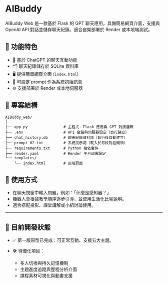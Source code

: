 # AIBuddy

AIBuddy Web 是一款基於 Flask 的 GPT 聊天應用，具備簡易網頁介面，支援與 OpenAI API 對話並儲存聊天紀錄。適合自架部署於 Render 或本地端測試。

## 🔧 功能特色

- 💬 基於 ChatGPT 的聊天互動功能
- 🗂 聊天紀錄儲存於 SQLite 資料庫
- 🖥 提供簡單網頁介面 (`index.html`)
- 🧠 可設定 prompt 作為系統初始訊息
- 🌐 支援部署於 Render 或本地伺服器

## 📁 專案結構

```
AIBuddy_web/
│
├── app.py                # 主程式：Flask 應用與 GPT 對接邏輯
├── .env                  # API 金鑰與伺服器設定（自行建立）
├── chat_history.db       # 聊天紀錄資料庫（執行後自動建立）
├── prompt_02.txt         # 系統提示詞（載入於每段對話開頭）
├── requirements.txt      # Python 相依套件
├── render.yaml           # Render 平台部署設定
└── templates/
    └── index.html        # 前端頁面
```
## 🧪 使用方式

- 在聊天視窗中輸入問題，例如：「什麼是感知器？」
- 機器人會根據教學順序逐步引導，並使用生活化比喻說明。
- 適合搭配投影、課堂講解或小組討論使用。

---

## 🔧 目前開發狀態

- ✅ 第一版原型已完成：可正常互動、支援五大主題。

- 🛠️ 待優化項目：
  - 多人切換與持久記憶機制
  - 主題進度追蹤與歷程分析介面
  - 課程素材可視化與動畫支援
